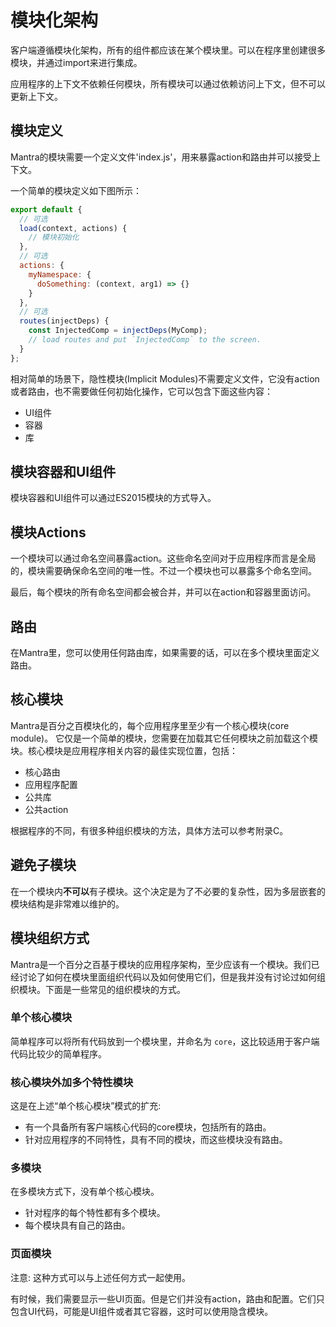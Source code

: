 # 模块化架构

客户端遵循模块化架构，所有的组件都应该在某个模块里。可以在程序里创建很多模块，并通过import来进行集成。

应用程序的上下文不依赖任何模块，所有模块可以通过依赖访问上下文，但不可以更新上下文。

## 模块定义

Mantra的模块需要一个定义文件'index.js'，用来暴露action和路由并可以接受上下文。

一个简单的模块定义如下图所示：

```js
export default {
  // 可选
  load(context, actions) {
    // 模块初始化
  },
  // 可选
  actions: {
    myNamespace: {
      doSomething: (context, arg1) => {}
    }
  },
  // 可选
  routes(injectDeps) {
    const InjectedComp = injectDeps(MyComp);
    // load routes and put `InjectedComp` to the screen.
  }
};
```

相对简单的场景下，隐性模块(Implicit Modules)不需要定义文件，它没有action或者路由，也不需要做任何初始化操作，它可以包含下面这些内容：

* UI组件
* 容器
* 库

## 模块容器和UI组件

模块容器和UI组件可以通过ES2015模块的方式导入。

## 模块Actions

一个模块可以通过命名空间暴露action。这些命名空间对于应用程序而言是全局的，模块需要确保命名空间的唯一性。不过一个模块也可以暴露多个命名空间。

最后，每个模块的所有命名空间都会被合并，并可以在action和容器里面访问。

## 路由

在Mantra里，您可以使用任何路由库，如果需要的话，可以在多个模块里面定义路由。

## 核心模块

Mantra是百分之百模块化的，每个应用程序里至少有一个核心模块(core module)。
它仅是一个简单的模块，您需要在加载其它任何模块之前加载这个模块。核心模块是应用程序相关内容的最佳实现位置，包括：

* 核心路由
* 应用程序配置
* 公共库
* 公共action

根据程序的不同，有很多种组织模块的方法，具体方法可以参考附录C。

## 避免子模块

在一个模块内**不可以**有子模块。这个决定是为了不必要的复杂性，因为多层嵌套的模块结构是非常难以维护的。


## 模块组织方式

Mantra是一个百分之百基于模块的应用程序架构，至少应该有一个模块。我们已经讨论了如何在模块里面组织代码以及如何使用它们，但是我并没有讨论过如何组织模块。下面是一些常见的组织模块的方式。

### 单个核心模块

简单程序可以将所有代码放到一个模块里，并命名为 `core`，这比较适用于客户端代码比较少的简单程序。

### 核心模块外加多个特性模块

这是在上述“单个核心模块”模式的扩充:

* 有一个具备所有客户端核心代码的core模块，包括所有的路由。
* 针对应用程序的不同特性，具有不同的模块，而这些模块没有路由。

### 多模块

在多模块方式下，没有单个核心模块。

* 针对程序的每个特性都有多个模块。
* 每个模块具有自己的路由。

### 页面模块

注意: 这种方式可以与上述任何方式一起使用。

有时候，我们需要显示一些UI页面。但是它们并没有action，路由和配置。它们只包含UI代码，可能是UI组件或者其它容器，这时可以使用隐含模块。
